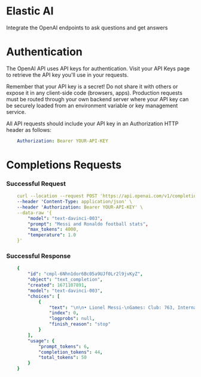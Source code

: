 # Elastic AI

Integrate the OpenAI endpoints to ask questions and get answers

# Authentication

The OpenAI API uses API keys for authentication. Visit your API Keys page to retrieve the API key you'll use in your requests.

Remember that your API key is a secret! Do not share it with others or expose it in any client-side code (browsers, apps). Production requests must be routed through your own backend server where your API key can be securely loaded from an environment variable or key management service.

All API requests should include your API key in an Authorization HTTP header as follows:

```yaml
    Authorization: Bearer YOUR-API-KEY 
```

# Completions Requests

### Successful Request

```yaml
    curl --location --request POST 'https://api.openai.com/v1/completions' \
    --header 'Content-Type: application/json' \
    --header 'Authorization: Bearer YOUR-API-KEY' \
    --data-raw '{
        "model": "text-davinci-003",
        "prompt": "Messi and Ronaldo football stats",
        "max_tokens": 4000,
        "temperature": 1.0
    }'
```

### Successful Response

```yaml
    {
        "id": "cmpl-6Nhn1dor6Bc05a9UJf0Lr2l9jvKyZ",
        "object": "text_completion",
        "created": 1671107891,
        "model": "text-davinci-003",
        "choices": [
            {
                "text": "\n\n• Lionel Messi-\nGames: Club: 763, International Caps:138, Goals: 670\n• Cristiano Ronaldo-\nGames:Club: 920, International Caps: 177, Goals: 741",
                "index": 0,
                "logprobs": null,
                "finish_reason": "stop"
            }
        ],
        "usage": {
            "prompt_tokens": 6,
            "completion_tokens": 44,
            "total_tokens": 50
        }
    }
```